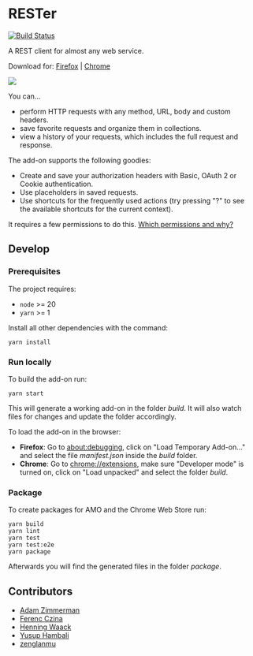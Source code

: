 # RESTer

[![Build Status](https://travis-ci.com/frigus02/RESTer.svg?branch=master)](https://travis-ci.com/frigus02/RESTer)

A REST client for almost any web service.

Download for: [Firefox](https://addons.mozilla.org/firefox/addon/rester) | [Chrome](https://chrome.google.com/webstore/detail/rester/eejfoncpjfgmeleakejdcanedmefagga)

![](docs/preview.png)

You can...

-   perform HTTP requests with any method, URL, body and custom headers.
-   save favorite requests and organize them in collections.
-   view a history of your requests, which includes the full request and response.

The add-on supports the following goodies:

-   Create and save your authorization headers with Basic, OAuth 2 or Cookie authentication.
-   Use placeholders in saved requests.
-   Use shortcuts for the frequently used actions (try pressing "?" to see the available shortcuts for the current context).

It requires a few permissions to do this. [Which permissions and why?](./docs/permissions.md)

## Develop

### Prerequisites

The project requires:

-   `node` >= 20
-   `yarn` >= 1

Install all other dependencies with the command:

```command
yarn install
```

### Run locally

To build the add-on run:

```command
yarn start
```

This will generate a working add-on in the folder _build_. It will also watch files for changes and update the folder accordingly.

To load the add-on in the browser:

-   **Firefox**: Go to [about:debugging](about:debugging), click on "Load Temporary Add-on..." and select the file _manifest.json_ inside the _build_ folder.
-   **Chrome**: Go to [chrome://extensions](chrome://extensions), make sure "Developer mode" is turned on, click on "Load unpacked" and select the folder _build_.

### Package

To create packages for AMO and the Chrome Web Store run:

```command
yarn build
yarn lint
yarn test
yarn test:e2e
yarn package
```

Afterwards you will find the generated files in the folder _package_.

## Contributors

-   [Adam Zimmerman](https://github.com/AdamZ)
-   [Ferenc Czina](https://github.com/fricci)
-   [Henning Waack](https://github.com/HenningWaack)
-   [Yusup Hambali](https://github.com/sup-ham)
-   [zenglanmu](https://github.com/zenglanmu)
